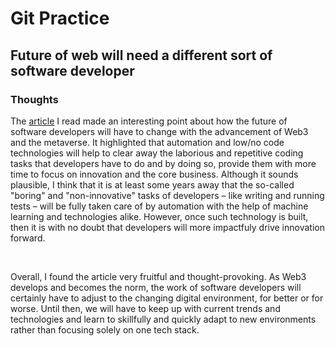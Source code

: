 # Git Practice

## Future of web will need a different sort of software developer
### Thoughts

The [article](https://www.zdnet.com/article/the-future-of-the-web-will-need-a-different-sort-of-software-developer/) I read made an interesting point about how the future of software developers will have to change with the advancement of Web3 and the metaverse. It highlighted that automation and low/no code technologies will help to clear away the laborious and repetitive coding tasks that developers have to do and by doing so, provide them with more time to focus on innovation and the core business. Although it sounds plausible, I think that it is at least some years away that the so-called "boring" and "non-innovative" tasks of developers – like writing and running tests – will be fully taken care of by automation with the help of machine learning and technologies alike. However, once such technology is built, then it is with no doubt that developers will more impactfuly drive innovation forward. 

<br/>

Overall, I found the article very fruitful and thought-provoking. As Web3 develops and becomes the norm, the work of software developers will certainly have to adjust to the changing digital environment, for better or for worse. Until then, we will have to keep up with current trends and technologies and learn to skillfully and quickly adapt to new environments rather than focusing solely on one tech stack. 


